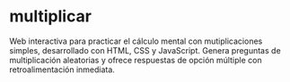 # multiplicar
Web interactiva para practicar el cálculo mental con mutiplicaciones simples, desarrollado con HTML, CSS y JavaScript. Genera preguntas de multiplicación aleatorias y ofrece respuestas de opción múltiple con retroalimentación inmediata.
